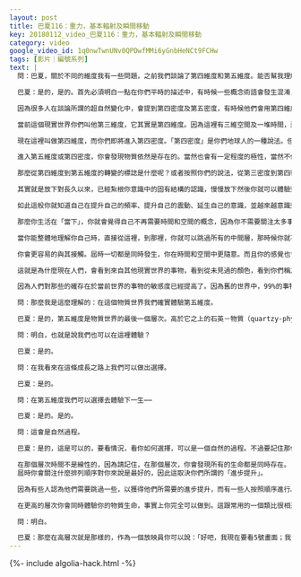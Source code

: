 ```yaml
---
layout: post
title: 巴夏116：重力，基本輻射及瞬間移動
key: 20180112_video_巴夏116：重力，基本輻射及瞬間移動
category: video
google_video_id: 1q0nwTwnUNv0QPDwfMMi6yGnbHeNCt9FCHw
tags: [影片｜編號系列]
text: |
  問：巴夏，關於不同的維度我有一些問題，之前我們談論了第四維度和第五維度。能否幫我理解一下，那裡有物質嗎？還有二元性嗎？

  巴夏：是的，是的。首先必須明白一點在你們平時的描述中，有時候一些概念術語會發生混淆，也就是維度（dimension）和密度（density）。

  因為很多人在談論所謂的超自然變化中，會提到第四密度及第五密度，有時候他們會用第四維度和第五維度替代，實際上他們之間不能互相替換。

  當前這個現實世界你們叫他第三維度，它其實是第四維度。因為這裡有三維空間及一堆時間，這形成了第四維度世界。因此其實現實就是第四維度，那麼很明顯這裡是現實世界。

  現在這裡叫做第四維度，而你們即將進入第四密度。「第四密度」是你們地球人的一種說法。但主要是因為有時候人們會誤將此以為是從第三維度到第四維度的轉變。其實根本不存在這個情況，你們已經在第四維度了。因此進入第四密度意味著進入第五維度。

  進入第五維度或第四密度，你會發現物質依然是存在的。當然也會有一定程度的極性，當然不像現在那麼固定了。那時候你在時間和空間上更加隨意。屆時你會發現自己更加圓滑，更少受束縛。你也會體驗到同步性，也就是很多體驗會同時發生，一切事情被聯繫起來。

  那麼從第四維度到第五維度的轉變的標誌是什麼呢？或者按照你們的說法，從第三密度到第四密度，反正無論怎麼說，都是一樣的。

  其實就是放下對長久以來，已經紮根你意識中的固有結構的認識，慢慢放下然後你就可以體驗到更多的「當下」。慢慢放下時間和空間的感念。那時候你在時間和空間中將會更加隨意，你會發現你的意識，在時間和空間中更加順暢的穿梭。

  如此這般你就知道自己在提升自己的頻率、提升自己的震動、延生自己的意識，並越來越意識到自己活在「當下」。因為根據「當下」的定義，萬物都存在。

  那麼你生活在「當下」，你就會覺得自己不再需要時間和空間的概念，因為你不需要關注太多事物。當人們關注過多的事物時，人們就會認為自己需要不斷的，通過一層一層又一層，我們不斷創造新的層，而這些層又依賴更多的時間和空間。

  當你能整體地理解你自己時，直接從這裡，到那裡，你就可以跳過所有的中間層，那時候你就不需要體驗如此多的時間和空間，你就會活在「當下」，正如萬物一樣，你會發現其實萬物早都在那裡了。

  你會更容易的與其接觸。屆時一切都是同時發生，你在時間和空間中更隨意。而且你的感覺也會更加敏銳，你會察覺到其他維度、其他震動、其他現實世界和其他頻率的能量。

  這就是為什麼現在人們，會看到來自其他現實世界的事物，看到從未見過的顏色，看到你們稱之為太空飛行器東西（他們其實在其他維度），看到已經去世並進入精神世界的靈魂，這些都在你們的世界中發生著。

  因為人們對那些的確存在於當前世界的事物的敏感度已經提高了。因為舊的世界中，99%的事物都被你過濾掉了，而現在你不會再那麼過濾。

  問：那麼我是這麼理解的：在這個物質世界我們確實體驗第五維度。

  巴夏：是的，第五維度是物質世界的最後一個層次。高於它之上的石英－物質（quartzy-physical），非物質（non-physical），那正是我們要去的世界。我們的這個文明，正在慢慢的脫離物質。我們現在是石英-物質，石英－能量存在形式，而作為一個社會整體，你們將進入那個層次的最初狀態。聽的明白麼？

  問：明白，也就是說我們也可以在這裡體驗？

  巴夏：是的。

  問：在我看來在這條成長之路上我們可以做出選擇。

  巴夏：是的。

  問：在第五維度我們可以選擇去體驗下一生⋯⋯

  巴夏：是的。是的。

  問：這會是自然過程。

  巴夏：是的，這是可以的，要看情況，看你如何選擇，可以是一個自然的過程。不過要記住那個更高的層次，時間不是線性的，從現在你們這個物質世界的角度來講的話，你可以在你的下一生體驗到你的上一生，而只是僅僅因為你覺得為了自己的進步提升，你需要那個體驗。

  在那個層次時間不是線性的，因為請記住，在那個層次，你會發現所有的生命都是同時存在。
  屆時你會關注什麼排列順序對你來說是最好的，因此這取決你們所謂的「進步提升」。

  因為有些人認為他們需要跳過一些，以獲得他們所需要的進步提升，而有一些人按照順序進行。從時空的角度來看，他們會將他們的生命鏈接起來，一生接著一個維度然後又一個，但是你沒必要那麼做，事實上真正讓你意識到你確實是在一個更高的層次上時，是你真正不依賴線性發展的時候。屆時你會同時體驗自己的一切。

  在更高的層次你會同時體驗你的物質生命，事實上你完全可以做到。這跟常用的一個類比很相近，就是你們星球上的電影膠片。你有一圈膠片，上門有很多單獨的畫面，你的每一生就是裡面的一張照片。而如果你是放映員，你就可以拿著那卷膠片在你面前展開它，屆時你會同時看到所有的畫面。那將是另外的一個視角，你明白麼？

  問：明白。

  巴夏：那麼在高層次就是那樣的，作為一個放映員你可以說：「好吧，我現在要看5號畫面；我要看1號畫面；我要看10號畫面；3號畫面； 7號畫面⋯⋯」，你不需要按順序去看，因為你可以同時看到他們。那麼這就由你來決定了，如果你確實適合按順序來，1、2、3、4、5、6、7，那麼就按順序來。如果有更好的方式，那你就按其他的方式。
---
```


{%- include algolia-hack.html -%}
